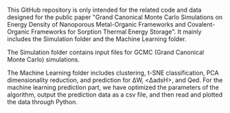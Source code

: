 
This GitHub repository is only intended for the related code and data designed for the public paper "Grand Canonical Monte Carlo Simulations on Energy Density of Nanoporous Metal-Organic Frameworks and Covalent-Organic Frameworks for Sorption Thermal Energy Storage". It mainly includes the Simulation folder and the Machine Learning folder.

The Simulation folder contains input files for GCMC (Grand Canonical Monte Carlo) simulations.

The Machine Learning folder includes clustering, t-SNE classification, PCA dimensionality reduction, and prediction for ΔW, <ΔadsH>, and Qed. For the machine learning prediction part, we have optimized the parameters of the algorithm, output the prediction data as a csv file, and then read and plotted the data through Python.
